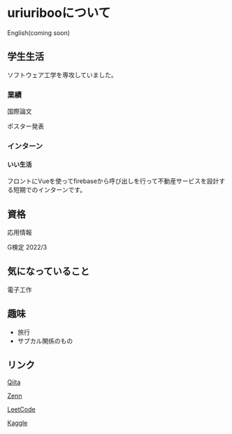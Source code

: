 # uriuribooについて

English(coming soon)

## 学生生活
ソフトウェア工学を専攻していました。

### 業績

国際論文

ポスター発表

### インターン

#### いい生活

フロントにVueを使ってfirebaseから呼び出しを行って不動産サービスを設計する短期でのインターンです。

## 資格

応用情報

G検定 2022/3


## 気になっていること
電子工作


## 趣味
- 旅行
- サブカル関係のもの  


## リンク
[Qiita](https://qiita.com/uriboo)

[Zenn](https://zenn.dev/)

[LeetCode](https://leetcode.com/uriboo/)

[Kaggle](https://www.kaggle.com/uriboo)

